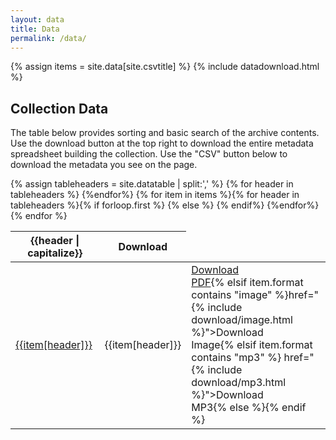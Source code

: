 ```yaml
---
layout: data
title: Data
permalink: /data/
---
```

{% assign items = site.data[site.csvtitle] %}
{% include datadownload.html %}

<style>.description{min-width:400px;"}</style>
## Collection Data 

The table below provides sorting and basic search of the archive contents. Use the download button at the top right to download the entire metadata spreadsheet building the collection. Use the "CSV" button below to download the metadata you see on the page.  
<table id="item-table" class="table table-striped">
    <thead>
        <tr>
        {% assign tableheaders = site.datatable | split:',' %}
        {% for header in tableheaders %}
            <th class="{{header}}">{{header | capitalize}}</th>
          {%endfor%}
          <th>Download</th>
        </tr>
    </thead>
    <tbody>{% for item in items %}<tr>{% for header in tableheaders %}{% if forloop.first %}<td><a href="{% include item-link.html %}" target="_blank" title="link to item">{{item[header]}}</a></td>
         {% else %}
            <td class="{{header}}">{{item[header]}}</td>
            {% endif%}
          {%endfor%}
        <td><a class="btn btn-secondary btn-sm" target="_blank" {% if item.format contains "pdf" %} href="{% include download/pdf.html %}">Download<br/>PDF</a>{% elsif item.format contains "image" %}href="{% include download/image.html %}">Download<br/>Image</a>{% elsif item.format contains "mp3" %} href="{% include download/mp3.html %}">Download<br/>MP3</a>{% else %}{% endif %}
     </td>
        </tr>
{% endfor %}
    </tbody>
</table>
